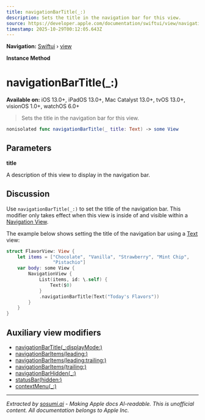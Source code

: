 ```yaml
---
title: navigationBarTitle(_:)
description: Sets the title in the navigation bar for this view.
source: https://developer.apple.com/documentation/swiftui/view/navigationbartitle(_:)
timestamp: 2025-10-29T00:12:05.643Z
---
```


**Navigation:** [Swiftui](/documentation/swiftui) › [view](/documentation/swiftui/view)

**Instance Method**

# navigationBarTitle(_:)

**Available on:** iOS 13.0+, iPadOS 13.0+, Mac Catalyst 13.0+, tvOS 13.0+, visionOS 1.0+, watchOS 6.0+

> Sets the title in the navigation bar for this view.

```swift
nonisolated func navigationBarTitle(_ title: Text) -> some View
```

## Parameters

**title**

A description of this view to display in the navigation bar.



## Discussion

Use `navigationBarTitle(_:)` to set the title of the navigation bar. This modifier only takes effect when this view is inside of and visible within a [Navigation View](/documentation/swiftui/navigationview).

The example below shows setting the title of the navigation bar using a [Text](/documentation/swiftui/text) view:

```swift
struct FlavorView: View {
    let items = ["Chocolate", "Vanilla", "Strawberry", "Mint Chip",
                 "Pistachio"]
    var body: some View {
        NavigationView {
            List(items, id: \.self) {
                Text($0)
            }
            .navigationBarTitle(Text("Today's Flavors"))
        }
    }
}
```



## Auxiliary view modifiers

- [navigationBarTitle(_:displayMode:)](/documentation/swiftui/view/navigationbartitle(_:displaymode:))
- [navigationBarItems(leading:)](/documentation/swiftui/view/navigationbaritems(leading:))
- [navigationBarItems(leading:trailing:)](/documentation/swiftui/view/navigationbaritems(leading:trailing:))
- [navigationBarItems(trailing:)](/documentation/swiftui/view/navigationbaritems(trailing:))
- [navigationBarHidden(_:)](/documentation/swiftui/view/navigationbarhidden(_:))
- [statusBar(hidden:)](/documentation/swiftui/view/statusbar(hidden:))
- [contextMenu(_:)](/documentation/swiftui/view/contextmenu(_:))

---

*Extracted by [sosumi.ai](https://sosumi.ai) - Making Apple docs AI-readable.*
*This is unofficial content. All documentation belongs to Apple Inc.*
